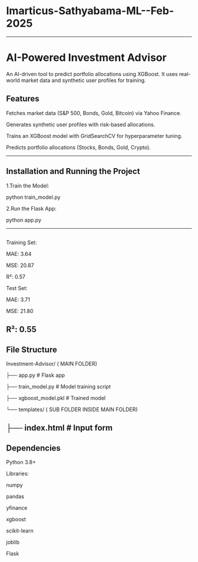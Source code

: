 # Imarticus-Sathyabama-ML--Feb-2025
---
# AI-Powered Investment Advisor
 An AI-driven tool to predict portfolio allocations using XGBoost. It uses real-world market data and synthetic user profiles for training.

## Features
Fetches market data (S&P 500, Bonds, Gold, Bitcoin) via Yahoo Finance.

Generates synthetic user profiles with risk-based allocations.

Trains an XGBoost model with GridSearchCV for hyperparameter tuning.

Predicts portfolio allocations (Stocks, Bonds, Gold, Crypto).

---
## Installation and Running the Project

1.Train the Model:

python train_model.py

2.Run the Flask App:

python app.py

---
## 

Training Set:

MAE: 3.64

MSE: 20.87

R²: 0.57

Test Set:

MAE: 3.71

MSE: 21.80

R²: 0.55
---
## File Structure
Investment-Advisor/ ( MAIN FOLDER)

├── app.py                  # Flask app

├── train_model.py          # Model training script

├── xgboost_model.pkl       # Trained model

└── templates/              ( SUB FOLDER INSIDE MAIN FOLDER)

   ├── index.html          # Input form
---
## Dependencies
Python 3.8+

Libraries:

numpy

pandas

yfinance

xgboost

scikit-learn

joblib

Flask



